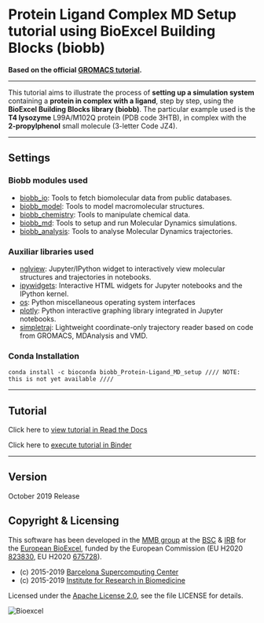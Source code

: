 
# Protein Ligand Complex MD Setup tutorial using BioExcel Building Blocks (biobb)

**Based on the official [GROMACS tutorial](http://www.mdtutorials.com/gmx/complex/index.html).**

***

This tutorial aims to illustrate the process of **setting up a simulation system** containing a **protein in complex with a ligand**, step by step, using the **BioExcel Building Blocks library (biobb)**. The particular example used is the **T4 lysozyme** L99A/M102Q protein (PDB code 3HTB), in complex with the **2-propylphenol** small molecule (3-letter Code JZ4). 

***

## Settings

### Biobb modules used

* [biobb_io](https://github.com/bioexcel/biobb_io): Tools to fetch biomolecular data from public databases.
* [biobb_model](https://github.com/bioexcel/biobb_model): Tools to model macromolecular structures.
* [biobb_chemistry](https://github.com/bioexcel/biobb_chemistry): Tools to manipulate chemical data.
* [biobb_md](https://github.com/bioexcel/biobb_md): Tools to setup and run Molecular Dynamics simulations.
* [biobb_analysis](https://github.com/bioexcel/biobb_analysis): Tools to analyse Molecular Dynamics trajectories.

### Auxiliar libraries used

* [nglview](http://nglviewer.org/#nglview): Jupyter/IPython widget to interactively view molecular structures and trajectories in notebooks.
* [ipywidgets](https://github.com/jupyter-widgets/ipywidgets): Interactive HTML widgets for Jupyter notebooks and the IPython kernel.
* [os](https://docs.python.org/3/library/os.html): Python miscellaneous operating system interfaces
* [plotly](https://plot.ly/python/offline/): Python interactive graphing library integrated in Jupyter notebooks.
* [simpletraj](https://github.com/arose/simpletraj): Lightweight coordinate-only trajectory reader based on code from GROMACS, MDAnalysis and VMD.

### Conda Installation

```console
conda install -c bioconda biobb_Protein-Ligand_MD_setup //// NOTE: this is not yet available ////
```

***

## Tutorial

Click here to [view tutorial in Read the Docs]()

Click here to [execute tutorial in Binder]()

***

## Version
October 2019 Release

## Copyright & Licensing
This software has been developed in the [MMB group](http://mmb.irbbarcelona.org) at the [BSC](http://www.bsc.es/) & [IRB](https://www.irbbarcelona.org/) for the [European BioExcel](http://bioexcel.eu/), funded by the European Commission (EU H2020 [823830](http://cordis.europa.eu/projects/823830), EU H2020 [675728](http://cordis.europa.eu/projects/675728)).

* (c) 2015-2019 [Barcelona Supercomputing Center](https://www.bsc.es/)
* (c) 2015-2019 [Institute for Research in Biomedicine](https://www.irbbarcelona.org/)

Licensed under the
[Apache License 2.0](https://www.apache.org/licenses/LICENSE-2.0), see the file LICENSE for details.

![](https://bioexcel.eu/wp-content/uploads/2019/04/Bioexcell_logo_1080px_transp.png "Bioexcel")
